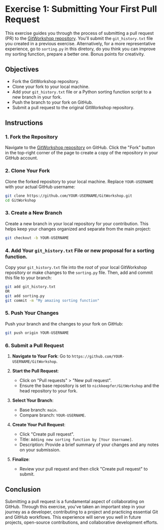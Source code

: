 # Exercise 1: Submitting Your First Pull Request

This exercise guides you through the process of submitting a pull request (PR) to the [GitWorkshop repository](https://github.com/nickkeepfer/GitWorkshop). You'll submit the `git_history.txt` file you created in a previous exercise. Alternatively, for a more representative experience, go to `sorting.py` in this diretory, do you think you can improve my sorting function, prepare a better one. Bonus points for creativity.

## Objectives

- Fork the GitWorkshop repository.
- Clone your fork to your local machine.
- Add your `git_history.txt` file or a Python sorting function script to a new branch in your fork.
- Push the branch to your fork on GitHub.
- Submit a pull request to the original GitWorkshop repository.

## Instructions

### 1. Fork the Repository

Navigate to the [GitWorkshop repository](https://github.com/nickkeepfer/GitWorkshop) on GitHub. Click the "Fork" button in the top-right corner of the page to create a copy of the repository in your GitHub account.

### 2. Clone Your Fork

Clone the forked repository to your local machine. Replace `YOUR-USERNAME` with your actual GitHub username:

```bash
git clone https://github.com/YOUR-USERNAME/GitWorkshop.git
cd GitWorkshop
```

### 3. Create a New Branch

Create a new branch in your local repository for your contribution. This helps keep your changes organized and separate from the main project:

```bash
git checkout -b YOUR-USERNAME
```

### 4. Add Your `git_history.txt` File or new proposal for a sorting function.

Copy your `git_history.txt` file into the *root* of your local GitWorkshop repository or make changes to the `sorting.py` file. Then, add and commit this file to your branch:

```bash
git add git_history.txt
OR
git add sorting.py
git commit -m "My amazing sorting function"
```

### 5. Push Your Changes

Push your branch and the changes to your fork on GitHub:

```bash
git push origin YOUR-USERNAME
```

### 6. Submit a Pull Request

1. **Navigate to Your Fork**: Go to `https://github.com/YOUR-USERNAME/GitWorkshop`.

2. **Start the Pull Request**:
    - Click on "Pull requests" > "New pull request".
    - Ensure the base repository is set to `nickkeepfer/GitWorkshop` and the head repository to your fork.

3. **Select Your Branch**:
    - Base branch: `main`.
    - Compare branch: `YOUR-USERNAME`.

4. **Create Your Pull Request**:
    - Click "Create pull request".
    - Title: `Adding new sorting function by [Your Username]`.
    - Description: Provide a brief summary of your changes and any notes on your submission.

5. **Finalize**:
    - Review your pull request and then click "Create pull request" to submit.

## Conclusion

Submitting a pull request is a fundamental aspect of collaborating on GitHub. Through this exercise, you've taken an important step in your journey as a developer, contributing to a project and practicing essential Git and GitHub workflows. This experience will serve you well in future projects, open-source contributions, and collaborative development efforts.
